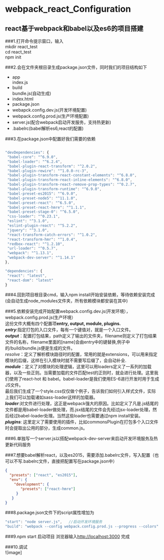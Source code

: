 # webpack_react_Configuration
react基于webpack和babel以及es6的项目搭建
------------------------------

###1.打开命令提示窗口，输入  
mkdir react_test  
cd react_test  
npm  init  

###2.会在文件夹根目录生成package.json文件，同时我们的项目结构如下  
+ app  
index.js  
+ build  
bundle.js(自动生成)
+ index.html  
+ package.json
+ webapck.config.dev.js(开发环境配置)  
+ webpack.config.prod.js(生产环境配置)     
+ server.js(配合webpack启动开发服务，支持热更新)  
+ .babelrc(babel解析es6,react的配置)  


###3.在package.json中配置好我们需要的依赖  
```javascript

"devDependencies": {  
 "babel-core": "^6.9.0",  
 "babel-loader": "^6.2.4",  
 "babel-plugin-react-transform": "^2.0.2",  
 "babel-plugin-rewire": "^1.0.0-rc-3",  
 "babel-plugin-transform-react-constant-elements": "^6.8.0",  
 "babel-plugin-transform-react-inline-elements": "^6.8.0",  
 "babel-plugin-transform-react-remove-prop-types": "^0.2.7",  
 "babel-plugin-transform-runtime": "^6.9.0",  
 "babel-preset-es2015": "^6.9.0",  
 "babel-preset-node5": "^11.1.0",  
 "babel-preset-react": "^6.5.0",  
 "babel-preset-react-hmre": "^1.1.1",  
 "babel-preset-stage-0": "^6.5.0",  
 "css-loader": "^0.23.1",  
 "eslint": "^3.1.0",  
 "eslint-plugin-react": "^5.2.2",  
 "jquery": "^3.1.0",  
 "react-transform-catch-errors": "^1.0.2",  
 "react-transform-hmr": "^1.0.4",  
 "redbox-react": "^1.2.10",  
 "url-loader": "^0.5.7",  
 "webpack": "^1.13.1",  
 "webpack-dev-server": "^1.14.1"  
},

"dependencies": {  
 "react": "latest",  
 "react-dom": "latest"  
}

```
###4.回到项目根目录cmd，输入npm install开始安装依赖，等待依赖安装完成(会自动生成node_modules文件夹，所有依赖模块都安装在其中)  

###5.依赖安装完成开始配置webpack.config.dev.js(开发环境），webpack.config.prod.js(生产环境）  
这份文件大概有四个配置项**entry, output, module, plugins.**  
***entry***:指定打包的入口文件，每有一个键值对，就是一个入口文件。    
***output***：配置打包结果，path定义了输出的文件夹，filename则定义了打包结果文件的名称，filename里面的[name]会由entry中的键替换,例子中的/build/bundle.js便是生成的文件。   
*resolve*：定义了解析模块路径时的配置，常用的就是extensions，可以用来指定模块的后缀，这样在引入模块时就不需要写后缀了，会自动补全.    
***module***：定义了对模块的处理逻辑，这里可以用loaders定义了一系列的加载器，以及一些正则。当需要加载的文件匹配test的正则时，就会进行处理。这里我们使用了react-hot 和 babel。babel-loader是我们使用ES-6进行开发时用于生成JS文件。  
最后我们生成了一个style.css仅仅做个例子，告诉我们如何引入样式文件，实际上我们可以加载诸如sass-loader这样的加载器。  
***loader***:对文件进行处理，这正是webpack强大的原因。比如定义了凡是.js结尾的文件都是用babel-loader做处理，而.jsx结尾的文件会先经过jsx-loader处理，然后经过babel-loader处理。当然这些loader也需要通过npm install安装。  
***plugins***: 这里定义了需要使用的插件，比如commonsPlugin在打包多个入口文件时会提取出公用的部分，生成common.js。


###6.单独写一个server.js以搭配webpack-dev-server来启动开发环境服务及热更新代码服务

###7.想要babel解析react，以及es2015，需要添加.babelrc文件，写入配置（也可以不写.babelrc文件，直接把配置写在package.json中）
```json  
{
  "presets": ["react", "es2015"],
  "env": {
    "development": {
       "presets": ["react-hmre"]
     }
   }
}
```

###8.package.json文件下的script属性增加为  
```javascript
"start": "node server.js",   //启动开发环境服务
"build": "webpack --config webpack.config.prod.js --progress --colors" //生产环境打包
```
###9.npm start 启动项目 浏览器输入[http://localhost:3000](http://localhost:3000) 完成

###10.调试  
![image]
